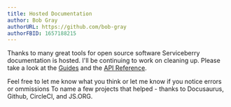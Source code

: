 ```yaml
---
title: Hosted Documentation
author: Bob Gray
authorURL: https://github.com/bob-gray
authorFBID: 1657188215
---
```


Thanks to many great tools for open source software Serviceberry documentation is hosted. I'll be
continuing to work on cleaning up. Please take a look at the [Guides](/docs/getting-started.html)
and the [API Reference](/docs/serviceberry.html).

<!--truncate-->

Feel free to let me know what you think or let me know if you notice errors or ommissions To name
a few projects that helped - thanks to Docusaurus, Github, CircleCI, and JS.ORG.